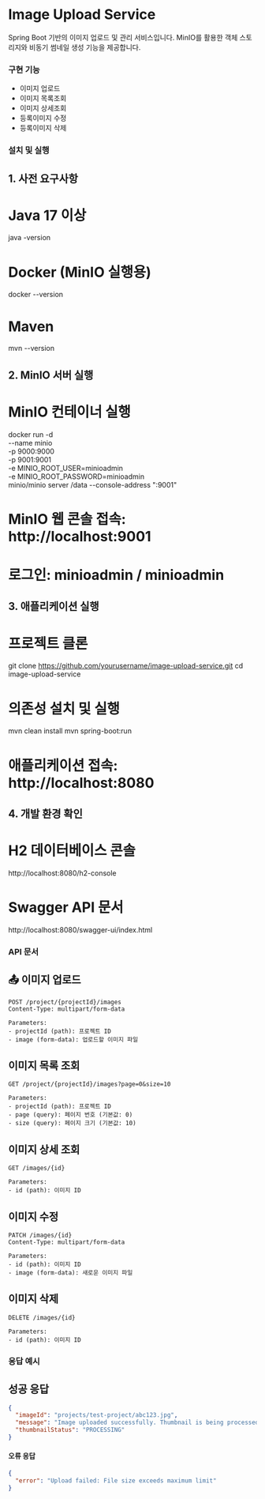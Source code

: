 # Image Upload Service

Spring Boot 기반의 이미지 업로드 및 관리 서비스입니다. MinIO를 활용한 객체 스토리지와 비동기 썸네일 생성 기능을 제공합니다.

### 구현 기능

- 이미지 업로드
- 이미지 목록조회
- 이미지 상세조회
- 등록이미지 수정
- 등록이미지 삭제

### 설치 및 실행

## 1. 사전 요구사항

# Java 17 이상

java -version

# Docker (MinIO 실행용)

docker --version

# Maven

mvn --version

## 2. MinIO 서버 실행

# MinIO 컨테이너 실행

docker run -d \
 --name minio \
 -p 9000:9000 \
 -p 9001:9001 \
 -e MINIO_ROOT_USER=minioadmin \
 -e MINIO_ROOT_PASSWORD=minioadmin \
 minio/minio server /data --console-address ":9001"

# MinIO 웹 콘솔 접속: http://localhost:9001

# 로그인: minioadmin / minioadmin

## 3. 애플리케이션 실행

# 프로젝트 클론

git clone https://github.com/yourusername/image-upload-service.git
cd image-upload-service

# 의존성 설치 및 실행

mvn clean install
mvn spring-boot:run

# 애플리케이션 접속: http://localhost:8080

## 4. 개발 환경 확인

# H2 데이터베이스 콘솔

http://localhost:8080/h2-console

# Swagger API 문서

http://localhost:8080/swagger-ui/index.html

### API 문서

## 📤 이미지 업로드

```http
POST /project/{projectId}/images
Content-Type: multipart/form-data

Parameters:
- projectId (path): 프로젝트 ID
- image (form-data): 업로드할 이미지 파일
```

## 이미지 목록 조회

```http
GET /project/{projectId}/images?page=0&size=10

Parameters:
- projectId (path): 프로젝트 ID
- page (query): 페이지 번호 (기본값: 0)
- size (query): 페이지 크기 (기본값: 10)
```

## 이미지 상세 조회

```http
GET /images/{id}

Parameters:
- id (path): 이미지 ID
```

## 이미지 수정

```http
PATCH /images/{id}
Content-Type: multipart/form-data

Parameters:
- id (path): 이미지 ID
- image (form-data): 새로운 이미지 파일
```

## 이미지 삭제

```http
DELETE /images/{id}

Parameters:
- id (path): 이미지 ID
```

### 응답 예시

## 성공 응답

```json
{
  "imageId": "projects/test-project/abc123.jpg",
  "message": "Image uploaded successfully. Thumbnail is being processed.",
  "thumbnailStatus": "PROCESSING"
}
```

#### 오류 응답

```json
{
  "error": "Upload failed: File size exceeds maximum limit"
}
```
